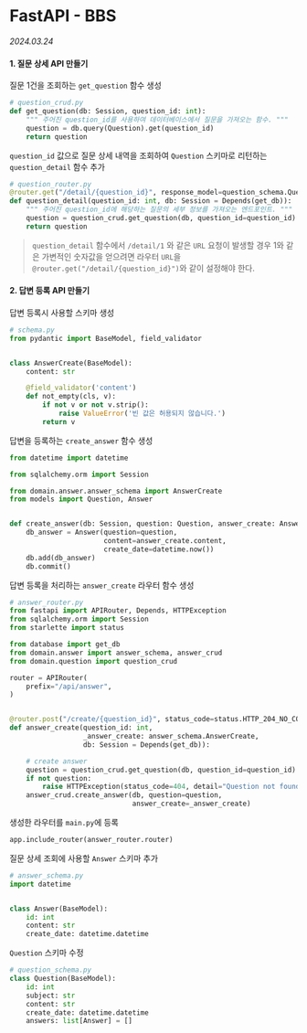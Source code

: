 # FastAPI - BBS

_2024.03.24_

#### 1. 질문 상세 API 만들기

질문 1건을 조회하는 `get_question` 함수 생성

```py
# question_crud.py
def get_question(db: Session, question_id: int):
    """ 주어진 question_id를 사용하여 데이터베이스에서 질문을 가져오는 함수. """
    question = db.query(Question).get(question_id)
    return question
```

`question_id` 값으로 질문 상세 내역을 조회하여 `Question` 스키마로 리턴하는 `question_detail` 함수 추가

```py
# question_router.py
@router.get("/detail/{question_id}", response_model=question_schema.Question)
def question_detail(question_id: int, db: Session = Depends(get_db)):
    """ 주어진 question_id에 해당하는 질문의 세부 정보를 가져오는 엔드포인트. """
    question = question_crud.get_question(db, question_id=question_id)
    return question
```

> `question_detail` 함수에서 `/detail/1` 와 같은 `URL` 요청이 발생할 경우 1와 같은 가변적인 숫자값을 얻으려면 라우터 `URL`을 `@router.get("/detail/{question_id}")`와 같이 설정해야 한다.

#### 2. 답변 등록 API 만들기

답변 등록시 사용할 스키마 생성

```py
# schema.py
from pydantic import BaseModel, field_validator


class AnswerCreate(BaseModel):
    content: str

    @field_validator('content')
    def not_empty(cls, v):
        if not v or not v.strip():
            raise ValueError('빈 값은 허용되지 않습니다.')
        return v
```

답변을 등록하는 `create_answer` 함수 생성

```py
from datetime import datetime

from sqlalchemy.orm import Session

from domain.answer.answer_schema import AnswerCreate
from models import Question, Answer


def create_answer(db: Session, question: Question, answer_create: AnswerCreate):
    db_answer = Answer(question=question,
                       content=answer_create.content,
                       create_date=datetime.now())
    db.add(db_answer)
    db.commit()
```

답변 등록을 처리하는 `answer_create` 라우터 함수 생성

```py
# answer_router.py
from fastapi import APIRouter, Depends, HTTPException
from sqlalchemy.orm import Session
from starlette import status

from database import get_db
from domain.answer import answer_schema, answer_crud
from domain.question import question_crud

router = APIRouter(
    prefix="/api/answer",
)


@router.post("/create/{question_id}", status_code=status.HTTP_204_NO_CONTENT)
def answer_create(question_id: int,
                  _answer_create: answer_schema.AnswerCreate,
                  db: Session = Depends(get_db)):

    # create answer
    question = question_crud.get_question(db, question_id=question_id)
    if not question:
        raise HTTPException(status_code=404, detail="Question not found")
    answer_crud.create_answer(db, question=question,
                              answer_create=_answer_create)
```

생성한 라우터를 `main.py`에 등록

```py
app.include_router(answer_router.router)
```

질문 상세 조회에 사용할 `Answer` 스키마 추가

```py
# answer_schema.py
import datetime


class Answer(BaseModel):
    id: int
    content: str
    create_date: datetime.datetime
```

`Question` 스키마 수정

```py
# question_schema.py
class Question(BaseModel):
    id: int
    subject: str
    content: str
    create_date: datetime.datetime
    answers: list[Answer] = []
```
